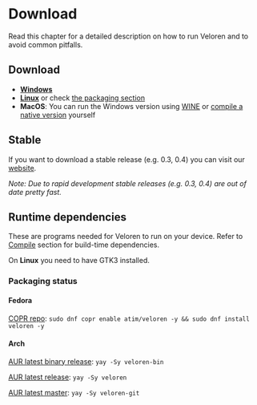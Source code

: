 # Download

Read this chapter for a detailed description on how to run Veloren and to avoid common pitfalls.

## Download

- **[Windows](https://www.download.veloren.net/latest/windows)**
- **[Linux](https://www.download.veloren.net/latest/linux)** or check [the packaging section](#packaging-status)
- **MacOS**: You can run the Windows version using [WINE](https://www.winehq.org/) or [compile a native version](/compile/index.md) yourself

## Stable

If you want to download a stable release (e.g. 0.3, 0.4) you can visit our [website](https://www.veloren.net/welcome).

*Note: Due to rapid development stable releases (e.g. 0.3, 0.4) are out of date pretty fast.*

## Runtime dependencies

These are programs needed for Veloren to run on your device. Refer to [Compile](/compile/index.md) section for build-time dependencies.

On **Linux** you need to have GTK3 installed.

### Packaging status

#### Fedora

[COPR repo](https://copr.fedorainfracloud.org/coprs/atim/veloren/): `sudo dnf copr enable atim/veloren -y && sudo dnf install veloren -y`

#### Arch

[AUR latest binary release](https://aur.archlinux.org/packages/veloren-bin/): `yay -Sy veloren-bin`

[AUR latest release](https://aur.archlinux.org/packages/veloren/): `yay -Sy veloren`

[AUR latest master](https://aur.archlinux.org/packages/veloren-git): `yay -Sy veloren-git`